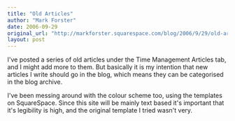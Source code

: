 ```yaml
---
title: "Old Articles"
author: "Mark Forster"
date: 2006-09-29
original_url: "http://markforster.squarespace.com/blog/2006/9/29/old-articles.html"
layout: post
---
```


I've posted a series of old articles under the Time Management Articles tab, and I might add more to them. But basically it is my intention that new articles I write should go in the blog, which means they can be categorised in the blog archive.

I've been messing around with the colour scheme too, using the templates on SquareSpace. Since this site will be mainly text based it's important that it's legibility is high, and the original template I tried wasn't very.

